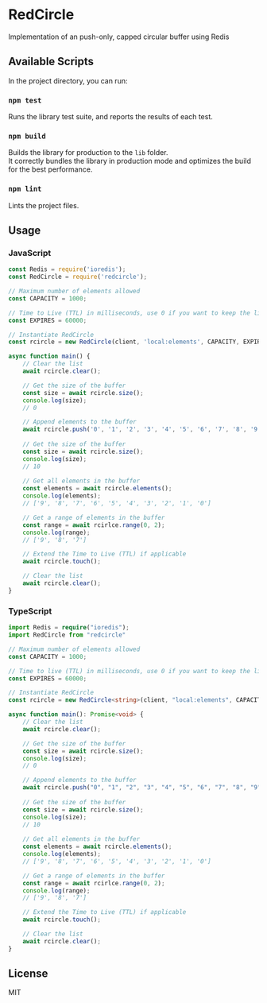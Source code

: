 # RedCircle
Implementation of an push-only, capped circular buffer using Redis

## Available Scripts

In the project directory, you can run:

### `npm test`

Runs the library test suite, and reports the results of each test.

### `npm build`

Builds the library for production to the `lib` folder.<br />
It correctly bundles the library in production mode and optimizes the build for the best performance.

### `npm lint`

Lints the project files.

## Usage

### JavaScript

```javascript
const Redis = require('ioredis');
const RedCircle = require('redcircle');

// Maximum number of elements allowed
const CAPACITY = 1000;

// Time to Live (TTL) in milliseconds, use 0 if you want to keep the list until it is deleted.
const EXPIRES = 60000;

// Instantiate RedCircle
const rcircle = new RedCircle(client, 'local:elements', CAPACITY, EXPIRES);

async function main() {
    // Clear the list
    await rcircle.clear();

    // Get the size of the buffer
    const size = await rcircle.size();
    console.log(size);
    // 0

    // Append elements to the buffer
    await rcircle.push('0', '1', '2', '3', '4', '5', '6', '7', '8', '9');
    
    // Get the size of the buffer
    const size = await rcircle.size();
    console.log(size);
    // 10
    
    // Get all elements in the buffer
    const elements = await rcircle.elements();
    console.log(elements);
    // ['9', '8', '7', '6', '5', '4', '3', '2', '1', '0']

    // Get a range of elements in the buffer
    const range = await rcirlce.range(0, 2);
    console.log(range);
    // ['9', '8', '7']

    // Extend the Time to Live (TTL) if applicable
    await rcircle.touch();

    // Clear the list
    await rcircle.clear();
}
```

### TypeScript


```typescript
import Redis = require("ioredis");
import RedCircle from "redcircle"

// Maximum number of elements allowed
const CAPACITY = 1000;

// Time to live (TTL) in milliseconds, use 0 if you want to keep the list until it is deleted.
const EXPIRES = 60000;

// Instantiate RedCircle
const rcircle = new RedCircle<string>(client, "local:elements", CAPACITY, EXPIRES);

async function main(): Promise<void> {
    // Clear the list
    await rcircle.clear();

    // Get the size of the buffer
    const size = await rcircle.size();
    console.log(size);
    // 0

    // Append elements to the buffer
    await rcircle.push("0", "1", "2", "3", "4", "5", "6", "7", "8", "9");
    
    // Get the size of the buffer
    const size = await rcircle.size();
    console.log(size);
    // 10
    
    // Get all elements in the buffer
    const elements = await rcircle.elements();
    console.log(elements);
    // ['9', '8', '7', '6', '5', '4', '3', '2', '1', '0']

    // Get a range of elements in the buffer
    const range = await rcirlce.range(0, 2);
    console.log(range);
    // ['9', '8', '7']

    // Extend the Time to Live (TTL) if applicable
    await rcircle.touch();

    // Clear the list
    await rcircle.clear();
}
```

## License
MIT